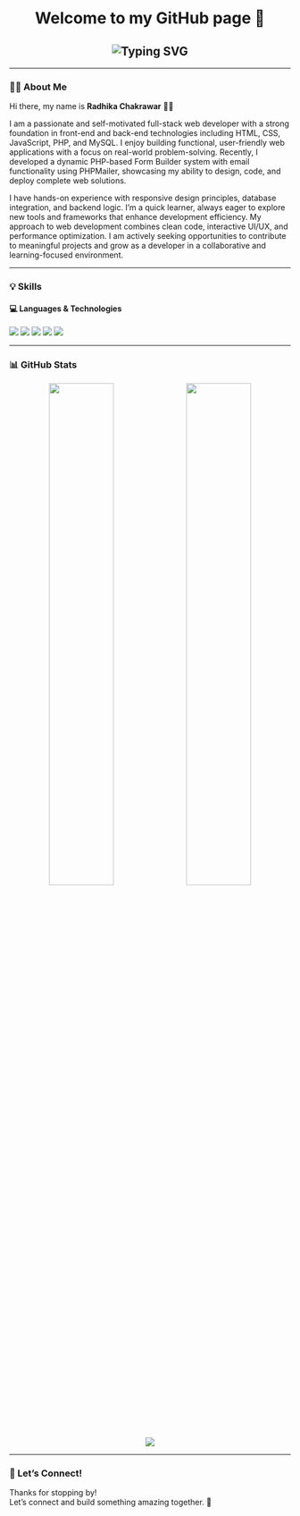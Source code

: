 <!-- Welcome -->
<h1 align="center">Welcome to my GitHub page 👋</h1>

<!-- Stylish Name Heading -->
<h2 align="center">
  <img src="https://readme-typing-svg.demolab.com?font=Comic+Neue&size=40&pause=1000&color=2E66F7&center=true&vCenter=true&width=435&lines=Radhika + Chakrawar" alt="Typing SVG" /> 
</h2>

---

### 🧑‍💼 About Me

Hi there, my name is **Radhika Chakrawar** 👩‍💻

I am a passionate and self-motivated full-stack web developer with a strong foundation in front-end and back-end technologies including HTML, CSS, JavaScript, PHP, and MySQL. I enjoy building functional, user-friendly web applications with a focus on real-world problem-solving. Recently, I developed a dynamic PHP-based Form Builder system with email functionality using PHPMailer, showcasing my ability to design, code, and deploy complete web solutions.

I have hands-on experience with responsive design principles, database integration, and backend logic. I’m a quick learner, always eager to explore new tools and frameworks that enhance development efficiency. My approach to web development combines clean code, interactive UI/UX, and performance optimization. I am actively seeking opportunities to contribute to meaningful projects and grow as a developer in a collaborative and learning-focused environment. 

---

### 💡 Skills

#### 💻 Languages & Technologies

<p align="left">
  <img src="https://img.shields.io/badge/HTML-E34F26?style=for-the-badge&logo=html5&logoColor=white" />
  <img src="https://img.shields.io/badge/CSS-1572B6?style=for-the-badge&logo=css3&logoColor=white" />
  <img src="https://img.shields.io/badge/JavaScript-F7DF1E?style=for-the-badge&logo=javascript&logoColor=black" />
  <img src="https://img.shields.io/badge/PHP-777BB4?style=for-the-badge&logo=php&logoColor=white" />
  <img src="https://img.shields.io/badge/MySQL-005C84?style=for-the-badge&logo=mysql&logoColor=white" />
</p>

---

### 📊 GitHub Stats

<!-- GitHub Stats + Top Langs -->
<p align="center">
  <img src="https://github-readme-stats.vercel.app/api?username=radhika-chakrawar&show_icons=true&theme=default" width="48%" />
  <img src="https://github-readme-stats.vercel.app/api/top-langs/?username=radhika-chakrawar&layout=compact&theme=default" width="48%" />
</p>

<!-- GitHub Streak -->
<p align="center">
  <img src="https://github-readme-streak-stats.herokuapp.com/?user=radhika-chakrawar&theme=default" /> 
</p>

---

### 🚀 Let’s Connect!

Thanks for stopping by!  
Let’s connect and build something amazing together. 🚀

